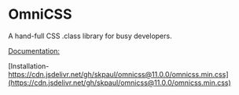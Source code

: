 # OmniCSS
A hand-full CSS .class library for busy developers.

[Documentation:](https://skpaul.github.io/omnicss/)

[Installation- https://cdn.jsdelivr.net/gh/skpaul/omnicss@11.0.0/omnicss.min.css](https://cdn.jsdelivr.net/gh/skpaul/omnicss@11.0.0/omnicss.min.css)
